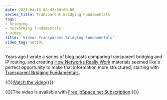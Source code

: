 ```yaml
---
date: 2021-04-16 06:42:00+00:00
series_title: Transparent Bridging Fundamentals
tags:
- bridging
- networking fundamentals
- video
title: 'Video: Transparent Bridging Fundamentals'
video_tag: net101
---
```

Years ago I wrote a series of blog posts comparing transparent bridging and IP routing, and creating [How Networks Really Work](https://www.ipspace.net/Net101) materials seemed like a perfect opportunity to make that information more structured, starting with [Transparent Bridging Fundamentals](https://my.ipspace.net/bin/get/Net101/BR1.1%20-%20Transparent%20Bridging%20Fundamentals.mp4?doccode=Net101).

{{<jump>}}[Watch the video](https://my.ipspace.net/bin/get/Net101/BR1.1%20-%20Transparent%20Bridging%20Fundamentals.mp4?doccode=Net101){{</jump>}}

{{<note free>}}The video is available with [Free ipSpace.net Subscription](https://www.ipspace.net/Subscription/Free).{{</note>}}
